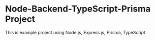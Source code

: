 # Node-Backend-TypeScript-Prisma Project
This is example project using Node.js, Express.js, Prisma, TypeScript
